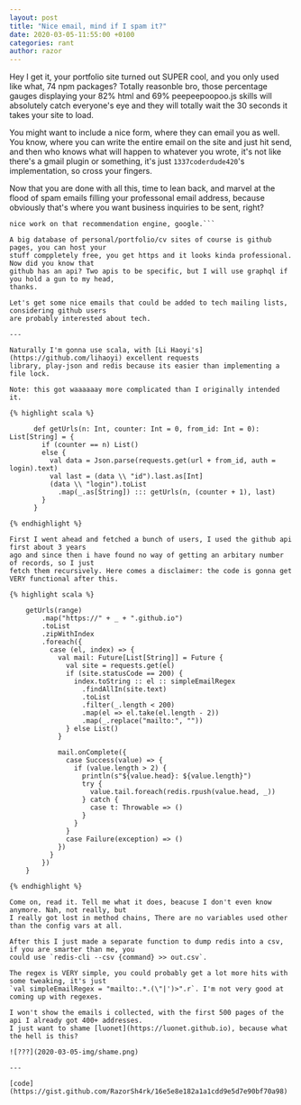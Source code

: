 ```yaml
---
layout: post
title: "Nice email, mind if I spam it?"
date: 2020-03-05-11:55:00 +0100
categories: rant
author: razor
---
```


Hey I get it, your portfolio site turned out SUPER cool, and you only used like what,
74 npm packages? Totally reasonble bro, those percentage gauges displaying your 82% html
and 69% peepeepoopoo.js skills will absolutely catch everyone's eye and they will 
totally wait the 30 seconds it takes your site to load.

You might want to include a nice form, where they can email you as well. You know, where you
can write the entire email on the site and just hit send, and then who knows what will happen
to whatever you wrote, it's not like there's a gmail plugin or something, it's just 
`1337coderdude420`'s implementation, so cross your fingers.

Now that you are done with all this, time to lean back, and marvel at the flood of spam
emails filling your professonal email address, because obviously that's where you want 
business inquiries to be sent, right? 

```While I was writing this, youtube just jumped from sosmula to skrillex for some reason,
nice work on that recommendation engine, google.```

A big database of personal/portfolio/cv sites of course is github pages, you can host your
stuff comppletely free, you get https and it looks kinda professional. Now did you know that
github has an api? Two apis to be specific, but I will use graphql if you hold a gun to my head,
thanks.

Let's get some nice emails that could be added to tech mailing lists, considering github users 
are probably interested about tech.

---

Naturally I'm gonna use scala, with [Li Haoyi's](https://github.com/lihaoyi) excellent requests
library, play-json and redis because its easier than implementing a file lock.

Note: this got waaaaaay more complicated than I originally intended it.

{% highlight scala %}

      def getUrls(n: Int, counter: Int = 0, from_id: Int = 0): List[String] = {
        if (counter == n) List()
        else {
          val data = Json.parse(requests.get(url + from_id, auth = login).text)
          val last = (data \\ "id").last.as[Int]
          (data \\ "login").toList
            .map(_.as[String]) ::: getUrls(n, (counter + 1), last)
        }
      }

{% endhighlight %}

First I went ahead and fetched a bunch of users, I used the github api first about 3 years
ago and since then i have found no way of getting an arbitary number of records, so I just
fetch them recursively. Here comes a disclaimer: the code is gonna get VERY functional after this.

{% highlight scala %}

    getUrls(range)
        .map("https://" + _ + ".github.io")
        .toList
        .zipWithIndex
        .foreach({
          case (el, index) => {
            val mail: Future[List[String]] = Future {
              val site = requests.get(el)
              if (site.statusCode == 200) {
                index.toString :: el :: simpleEmailRegex
                  .findAllIn(site.text)
                  .toList
                  .filter(_.length < 200)
                  .map(el => el.take(el.length - 2))
                  .map(_.replace("mailto:", ""))
              } else List()
            }

            mail.onComplete({
              case Success(value) => {
                if (value.length > 2) {
                  println(s"${value.head}: ${value.length}")
                  try {
                    value.tail.foreach(redis.rpush(value.head, _))
                  } catch {
                    case t: Throwable => ()
                  }
                }
              }
              case Failure(exception) => ()
            })
          }
        })
    }

{% endhighlight %}

Come on, read it. Tell me what it does, beacuse I don't even know anymore. Nah, not really, but
I really got lost in method chains, There are no variables used other than the config vars at all.

After this I just made a separate function to dump redis into a csv, if you are smarter than me, you
could use `redis-cli --csv {command} >> out.csv`.

The regex is VERY simple, you could probably get a lot more hits with some tweaking, it's just
`val simpleEmailRegex = "mailto:.*.(\"|')>".r`. I'm not very good at coming up with regexes.

I won't show the emails i collected, with the first 500 pages of the api I already got 400+ addresses.
I just want to shame [luonet](https://luonet.github.io), because what the hell is this?

![???](2020-03-05-img/shame.png)

--- 

[code](https://gist.github.com/RazorSh4rk/16e5e8e182a1a1cdd9e5d7e90bf70a98)





